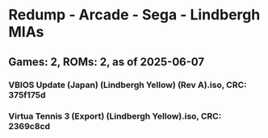 # Redump - Arcade - Sega - Lindbergh MIAs
## Games: 2, ROMs: 2, as of 2025-06-07

### VBIOS Update (Japan) (Lindbergh Yellow) (Rev A).iso, CRC: 375f175d
### Virtua Tennis 3 (Export) (Lindbergh Yellow).iso, CRC: 2369c8cd
